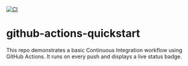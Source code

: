 [![CI](https://github.com/ainslee-c/github-actions-quickstart/actions/workflows/ci.yml/badge.svg)](https://github.com/ainslee-c/github-actions-quickstart/actions)
# github-actions-quickstart
This repo demonstrates a basic Continuous Integration workflow using GitHub Actions. It runs on every push and displays a live status badge.
